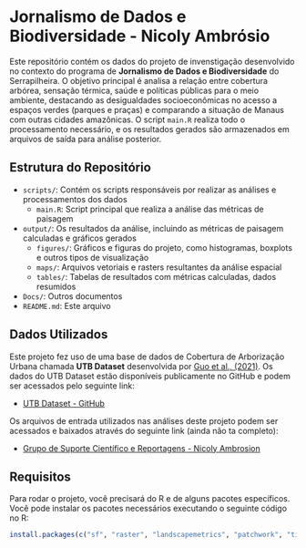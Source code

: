 # Jornalismo de Dados e Biodiversidade - Nicoly Ambrósio

Este repositório contém os dados do projeto de invenstigação desenvolvido no contexto do programa de **Jornalismo de Dados e Biodiversidade** do Serrapilheira. O objetivo principal é analisa a relação entre cobertura arbórea, sensação térmica, saúde e políticas públicas para o meio ambiente, destacando as desigualdades socioeconômicas no acesso a espaços verdes (parques e praças) e comparando a situação de Manaus com outras cidades amazônicas. O script `main.R` realiza todo o processamento necessário, e os resultados gerados são armazenados em arquivos de saída para análise posterior.

## Estrutura do Repositório

- `scripts/`: Contém os scripts responsáveis por realizar as análises e processamentos dos dados
  - `main.R`: Script principal que realiza a análise das métricas de paisagem
- `output/`: Os resultados da análise, incluindo as métricas de paisagem calculadas e gráficos gerados
  - `figures/`: Gráficos e figuras do projeto, como histogramas, boxplots e outros tipos de visualização
  - `maps/`: Arquivos vetoriais e rasters resultantes da análise espacial
  - `tables/`: Tabelas de resultados com métricas calculadas, dados resumidos
- `Docs/`: Outros documentos
- `README.md`: Este arquivo

## Dados Utilizados

Este projeto fez uso de uma base de dados de Cobertura de Arborização Urbana chamada **UTB Dataset** desenvolvida por [Guo et al., (2021)](https://www.sciencedirect.com/science/article/pii/S0924271623000461). Os dados do UTB Dataset estão disponíveis publicamente no GitHub e podem ser acessados pelo seguinte link:

- [UTB Dataset - GitHub](https://github.com/usuario/UTB-Dataset)

Os arquivos de entrada utilizados nas análises deste projeto podem ser acessados e baixados através do seguinte link (ainda não ta completo):

- [Grupo de Suporte Científico e Reportagens - Nicoly Ambrosion](https://drive.google.com/drive/folders/1G3AtjNxgz4qDBg2yRQWulnaxNG9BKE4Z?usp=drive_link)

## Requisitos

Para rodar o projeto, você precisará do R e de alguns pacotes específicos. Você pode instalar os pacotes necessários executando o seguinte código no R:

```r
install.packages(c("sf", "raster", "landscapemetrics", "patchwork", "tidyverse", "terra", "here"))
